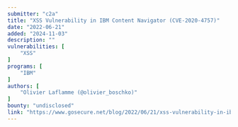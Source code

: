 ```yaml
---
submitter: "c2a"
title: "XSS Vulnerability in IBM Content Navigator (CVE-2020-4757)"
date: "2022-06-21"
added: "2024-11-03"
description: ""
vulnerabilities: [
    "XSS"
]
programs: [
    "IBM"
]
authors: [
    "Olivier Laflamme (@olivier_boschko)"
]
bounty: "undisclosed"
link: "https://www.gosecure.net/blog/2022/06/21/xss-vulnerability-in-ibm-content-navigator-cve-2020-4757/"
---
```




